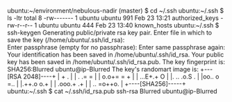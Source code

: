 ubuntu:~/environment/nebulous-nadir (master) $ cd ~/.ssh
ubuntu:~/.ssh $ ls -ltr
total 8
-rw------- 1 ubuntu ubuntu 991 Feb 23 13:21 authorized_keys
-rw-r--r-- 1 ubuntu ubuntu 444 Feb 23 13:40 known_hosts
ubuntu:~/.ssh $ ssh-keygen
Generating public/private rsa key pair.
Enter file in which to save the key (/home/ubuntu/.ssh/id_rsa):                      
Enter passphrase (empty for no passphrase): 
Enter same passphrase again: 
Your identification has been saved in /home/ubuntu/.ssh/id_rsa.
Your public key has been saved in /home/ubuntu/.ssh/id_rsa.pub.
The key fingerprint is:
SHA256:Blurred ubuntu@ip-Blurred
The key's randomart image is:
+---[RSA 2048]----+
|        + .      |
|   .  .= =       |
|  o.o+= = +      |
| ...E+.+ O       |
|. .. .o.S .      |
|oo.. o =..       |
|.++.o o.+        |
| .ooo.+ .+       |
|  .. =o++o.      |
+----[SHA256]-----+
ubuntu:~/.ssh $ cat ~/.ssh/id_rsa.pub
ssh-rsa Blurred ubuntu@ip-Blurred
